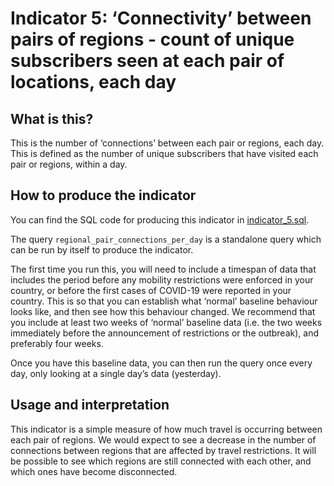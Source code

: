 # Indicator 5: ‘Connectivity’ between pairs of regions - count of unique subscribers seen at each pair of locations, each day

## What is this?

This is the number of ‘connections’ between each pair or regions, each day. This is defined as the number of unique subscribers that have visited each pair or regions, within a day.

## How to produce the indicator

You can find the SQL code for producing this indicator in [indicator_5.sql](indicator_5.sql).

The query `regional_pair_connections_per_day` is a standalone query which can be run by itself to produce the indicator.

The first time you run this, you will need to include a timespan of data that includes the period before any mobility restrictions were enforced in your country, or before the first cases of COVID-19 were reported in your country. This is so that you can establish what ‘normal’ baseline behaviour looks like, and then see how this behaviour changed. We recommend that you include at least two weeks of ‘normal’ baseline data (i.e. the two weeks immediately before the announcement of restrictions or the outbreak), and preferably four weeks.

Once you have this baseline data, you can then run the query once every day, only looking at a single day’s data (yesterday).

## Usage and interpretation

This indicator is a simple measure of how much travel is occurring between each pair of regions. We would expect to see a decrease in the number of connections between regions that are affected by travel restrictions. It will be possible to see which regions are still connected with each other, and which ones have become disconnected.
